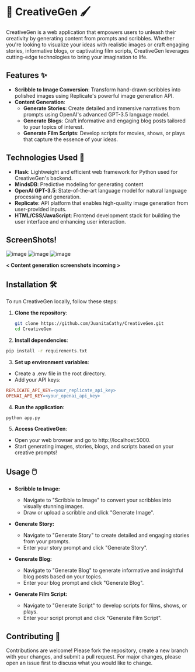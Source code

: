 # 🎨 CreativeGen 🖌️

CreativeGen is a web application that empowers users to unleash their creativity by generating content from prompts and scribbles. Whether you're looking to visualize your ideas with realistic images or craft engaging stories, informative blogs, or captivating film scripts, CreativeGen leverages cutting-edge technologies to bring your imagination to life.

## Features ✨

- **Scribble to Image Conversion**: Transform hand-drawn scribbles into polished images using Replicate's powerful image generation API.
- **Content Generation**:
  - **Generate Stories**: Create detailed and immersive narratives from prompts using OpenAI's advanced GPT-3.5 language model.
  - **Generate Blogs**: Craft informative and engaging blog posts tailored to your topics of interest.
  - **Generate Film Scripts**: Develop scripts for movies, shows, or plays that capture the essence of your ideas.

## Technologies Used 🚀

- **Flask**: Lightweight and efficient web framework for Python used for CreativeGen's backend.
- **MindsDB**: Predictive modeling for generating content
- **OpenAI GPT-3.5**: State-of-the-art language model for natural language processing and generation.
- **Replicate**: API platform that enables high-quality image generation from user-provided inputs.
- **HTML/CSS/JavaScript**: Frontend development stack for building the user interface and enhancing user interaction.

## ScreenShots! 

![image](https://github.com/user-attachments/assets/dfb80d27-3cb0-4b4f-ae1d-764336d307c4)
![image](https://github.com/user-attachments/assets/6e2ee5c7-ac91-4c63-81f5-d7ba1ceeef05)
![image](https://github.com/user-attachments/assets/85f2043c-ed57-40c8-8bb8-3eb9d07f3a96)

**< Content generation screenshots incoming >**

## Installation 🛠️

To run CreativeGen locally, follow these steps:

1. **Clone the repository**:
   ```bash
   git clone https://github.com/JuanitaCathy/CreativeGen.git
   cd CreativeGen

2. **Install dependencies**:

```bash
pip install -r requirements.txt
```

3. **Set up environment variables**:

- Create a .env file in the root directory.
- Add your API keys:
```makefile
REPLICATE_API_KEY=<your_replicate_api_key>
OPENAI_API_KEY=<your_openai_api_key>
```

4. **Run the application**:

```bash
python app.py
```

5. **Access CreativeGen**:

- Open your web browser and go to http://localhost:5000.
- Start generating images, stories, blogs, and scripts based on your creative prompts!
  
## Usage 🖱️

- **Scribble to Image:**

  - Navigate to "Scribble to Image" to convert your scribbles into visually stunning images.
  - Draw or upload a scribble and click "Generate Image".
    
- **Generate Story:**

  - Navigate to "Generate Story" to create detailed and engaging stories from your prompts.
  - Enter your story prompt and click "Generate Story".
    
- **Generate Blog:**

  - Navigate to "Generate Blog" to generate informative and insightful blog posts based on your topics.
  - Enter your blog prompt and click "Generate Blog".
  
- **Generate Film Script:**

  - Navigate to "Generate Script" to develop scripts for films, shows, or plays.
  - Enter your script prompt and click "Generate Film Script".
 
    
## Contributing 🤝
Contributions are welcome! Please fork the repository, create a new branch with your changes, and submit a pull request. For major changes, please open an issue first to discuss what you would like to change.
